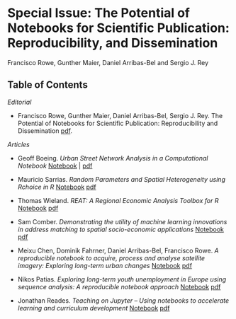 # Special Issue: The Potential of Notebooks for Scientific Publication: Reproducibility, and Dissemination

Francisco Rowe, Gunther Maier, Daniel Arribas-Bel and Sergio J. Rey

## Table of Contents

*Editorial*

* Francisco Rowe, Gunther Maier, Daniel Arribas-Bel, Sergio J. Rey. The Potential of Notebooks for Scientific Publication: Reproducibility and Dissemination [pdf](https://doi.org/10.18335/region.v7i3.357). 

*Articles*

* Geoff Boeing. *Urban Street Network Analysis in a Computational Notebook* [Notebook](boeing/) | [pdf](https://doi.org/10.18335/region.v6i3.278)

* Mauricio Sarrias. *Random Parameters and Spatial Heterogeneity using Rchoice in R* [Notebook](sarrias/) [pdf](https://doi.org/10.18335/region.v7i1.279)

* Thomas Wieland. *REAT: A Regional Economic Analysis Toolbox for R* [Notebook](wieland/) [pdf](https://doi.org/10.18335/region.v6i3.267)

* Sam Comber. *Demonstrating the utility of machine learning innovations in address matching to spatial socio-economic applications* [Notebook](comber/) [pdf](https://doi.org/10.18335/region.v6i3.276)

* Meixu Chen, Dominik Fahrner, Daniel Arribas-Bel, Francisco Rowe. *A reproducible notebook to acquire, process and analyse satellite imagery: Exploring
long-term urban changes* [Notebook](https://github.com/meixuchen/region_satellite) [pdf](https://doi.org/10.18335/region.v7i2.295)

* Nikos Patias. *Exploring long-term youth unemployment in Europe using sequence analysis: A reproducible notebook approach* [Notebook](patias/) [pdf](https://doi.org/10.18335/region.v6i3.277)

* Jonathan Reades. *Teaching on Jupyter – Using notebooks to accelerate learning and curriculum development* [Notebook](reades/) [pdf](https://doi.org/10.18335/region.v7i1.282)


